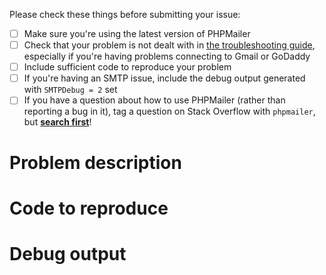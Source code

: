 Please check these things before submitting your issue:

- [ ] Make sure you're using the latest version of PHPMailer
- [ ] Check that your problem is not dealt with in [the troubleshooting guide](https://github.com/PHPMailer/PHPMailer/wiki/Troubleshooting), especially if you're having problems connecting to Gmail or GoDaddy
- [ ] Include sufficient code to reproduce your problem
- [ ] If you're having an SMTP issue, include the debug output generated with `SMTPDebug = 2` set
- [ ] If you have a question about how to use PHPMailer (rather than reporting a bug in it), tag a question on Stack Overflow with `phpmailer`, but [**search first**](http://stackoverflow.com/questions/tagged/phpmailer)!

# Problem description

# Code to reproduce

# Debug output

